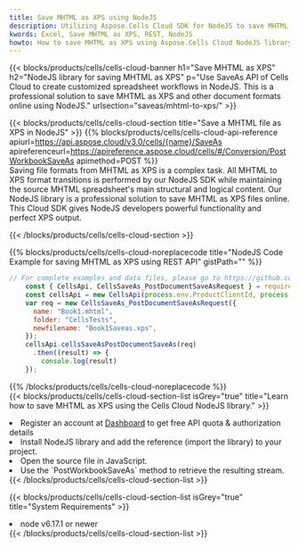 ```yaml
---
title: Save MHTML as XPS using NodeJS 
description: Utilizing Aspose.Cells Cloud SDK for NodeJS to save MHTML format file as XPS format file. 
kwords: Excel, Save MHTML as XPS, REST, NodeJS
howto: How to save MHTML as XPS using Aspose.Cells Cloud NodeJS library.
---
```



{{< blocks/products/cells/cells-cloud-banner h1="Save MHTML as XPS" h2="NodeJS library for saving MHTML as XPS" p="Use SaveAs API of Cells Cloud to create customized spreadsheet workflows in NodeJS. This is a professional solution to save MHTML as XPS and other document formats online using NodeJS." urlsection="saveas/mhtml-to-xps/" >}}

{{< blocks/products/cells/cells-cloud-section  title="Save a MHTML file as XPS in NodeJS" >}}
{{% blocks/products/cells/cells-cloud-api-reference  apiurl=https://api.aspose.cloud/v3.0/cells/{name}/SaveAs  apireferenceurl=https://apireference.aspose.cloud/cells/#/Conversion/PostWorkbookSaveAs  apimethod=POST %}}
<br/>
Saving file formats from MHTML as XPS is a complex task. All MHTML to XPS format transitions is performed by our NodeJS SDK while maintaining the source MHTML spreadsheet's main structural and logical content. Our NodeJS library is a professional solution to save MHTML as XPS files online. This Cloud SDK gives NodeJS developers powerful functionality and perfect XPS output.

{{< /blocks/products/cells/cells-cloud-section >}}

{{% blocks/products/cells/cells-cloud-noreplacecode title="NodeJS Code Example for saving MHTML as XPS using REST API" gistPath="" %}}
  
```js
// For complete examples and data files, please go to https://github.com/aspose-cells-cloud/aspose-cells-cloud-node/
    const { CellsApi, CellsSaveAs_PostDocumentSaveAsRequest } = require("asposecellscloud");
    const cellsApi = new CellsApi(process.env.ProductClientId, process.env.ProductClientSecret);
    var req = new CellsSaveAs_PostDocumentSaveAsRequest({
      name: "Book1.mhtml",
      folder: "CellsTests",
      newfilename: "Book1Saveas.xps",
    });
    cellsApi.cellsSaveAsPostDocumentSaveAs(req)
      .then((result) => {
        console.log(result)
    });
```
  
{{% /blocks/products/cells/cells-cloud-noreplacecode  %}}
<br/>
{{< blocks/products/cells/cells-cloud-section-list isGrey="true"  title="Learn how to save MHTML as XPS using the Cells Cloud NodeJS library." >}}
<li>Register an account at <a href="https://dashboard.aspose.cloud/">Dashboard</a> to get free API quota & authorization details</li>
<li>Install NodeJS library and add the reference (import the library) to your project.</li>
<li>Open the source file in JavaScript.</li>
<li>Use the `PostWorkbookSaveAs` method to retrieve the resulting stream.</li>
{{< /blocks/products/cells/cells-cloud-section-list >}}

{{< blocks/products/cells/cells-cloud-section-list isGrey="true"  title="System Requirements" >}}
<li>node v6.17.1 or newer</li>
{{< /blocks/products/cells/cells-cloud-section-list >}}
